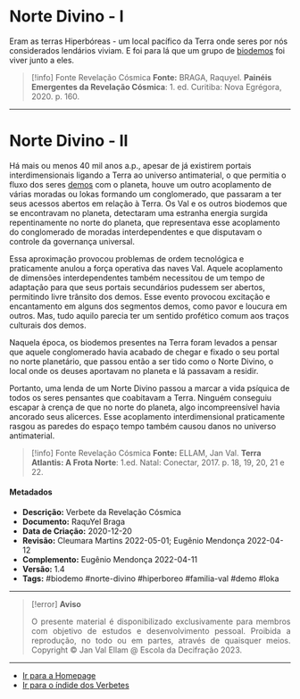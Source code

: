 # Norte Divino - I

Eram as terras Hiperbóreas - um local pacífico da Terra onde seres por nós considerados lendários viviam. E foi para lá que um grupo de [biodemos](Biodemo.md) foi viver junto a eles.

> [!info] Fonte Revelação Cósmica
> **Fonte:** BRAGA, Raquyel. **Painéis Emergentes da Revelação Cósmica**: 1. ed. Curitiba: Nova Egrégora, 2020. p. 160.

---
# Norte Divino - II

Há mais ou menos 40 mil anos a.p., apesar de já existirem portais interdimensionais ligando a Terra ao universo antimaterial, o que permitia o fluxo dos seres [demos](Demos.md) com o planeta, houve um outro acoplamento de várias moradas ou lokas formando um conglomerado, que passaram a ter seus acessos abertos em relação à Terra. Os Val e os outros biodemos que se encontravam no planeta, detectaram uma estranha energia surgida repentinamente no norte do planeta, que representava esse acoplamento do conglomerado de moradas interdependentes e que disputavam o controle da governança universal.

Essa aproximação provocou problemas de ordem tecnológica e praticamente anulou a força operativa das naves Val. Aquele acoplamento de dimensões interdependentes também necessitou de um tempo de adaptação para que seus portais secundários pudessem ser abertos, permitindo livre trânsito dos demos. Esse evento provocou excitação e encantamento em alguns dos segmentos demos, como pavor e loucura em outros. Mas, tudo aquilo parecia ter um sentido profético comum aos traços culturais dos demos.

Naquela época, os biodemos presentes na Terra foram levados a pensar que aquele conglomerado havia acabado de chegar e fixado o seu portal no norte planetário, que passou então a ser tido como o Norte Divino, o local onde os deuses aportavam no planeta e lá passavam a residir.

Portanto, uma lenda de um Norte Divino passou a marcar a vida psíquica de todos os seres pensantes que coabitavam a Terra. Ninguém conseguiu escapar à crença de que no norte do planeta, algo incompreensível havia ancorado seus alicerces. Esse acoplamento interdimensional praticamente rasgou as paredes do espaço tempo também causou danos no universo antimaterial.

> [!info] Fonte Revelação Cósmica
> **Fonte:** ELLAM, Jan Val. **Terra Atlantis: A Frota Norte**: 1.ed. Natal: Conectar, 2017. p. 18, 19, 20, 21 e 22.

#### Metadados

-   **Descrição:** Verbete da Revelação Cósmica
-   **Documento:** RaquYel Braga
-   **Data de Criação:** 2020-12-20
-   **Revisão:** Cleumara Martins 2022-05-01; Eugênio Mendonça 2022-04-12
-   **Complemento:** Eugênio Mendonça 2022-04-11
-   **Versão:** 1.4
-   **Tags:** #biodemo #norte-divino #hiperboreo #familia-val #demo #loka

---
> [!error] **Aviso**
> <p align="justify">O presente material é disponibilizado exclusivamente para membros com objetivo de estudos e desenvolvimento pessoal. Proibida a reprodução, no todo ou em partes, através de quaisquer meios. Copyright © Jan Val Ellam @ Escola da Decifração 2023. </p>

---
- [Ir para a Homepage](Homepage.canvas)
- [Ir para o índide dos Verbetes](ÍNDIDE%20GERAL%20DOS%20VERBETES.canvas)